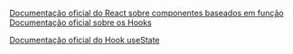 
[Documentação oficial do React sobre componentes baseados em função](https://pt-br.reactjs.org/docs/components-and-props.html#function-and-class-components)
[Documentação oficial sobre os Hooks](https://pt-br.reactjs.org/docs/hooks-overview.html)

[Documentação oficial do Hook useState](https://pt-br.reactjs.org/docs/hooks-state.html)
